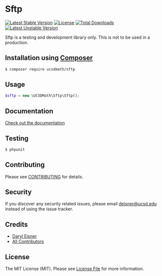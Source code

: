 # Sftp[![Latest Stable Version](https://poser.pugx.org/UCSDMath/Sftp/version)](https://packagist.org/packages/UCSDMath/Sftp)[![License](https://poser.pugx.org/UCSDMath/Sftp/license)](https://packagist.org/packages/UCSDMath/Sftp)[![Total Downloads](https://poser.pugx.org/UCSDMath/Sftp/downloads)](https://packagist.org/packages/UCSDMath/Sftp)[![Latest Unstable Version](https://poser.pugx.org/UCSDMath/Sftp/v/unstable.svg)](https://packagist.org/packages/UCSDMath/Sftp)Sftp is a testing and development library only. This is not to be used in a production.## Installation using [Composer](http://getcomposer.org/)```bash$ composer require ucsdmath/sftp```## Usage``` php$sftp = new \UCSDMath\Sftp\Sftp();```## Documentation[Check out the documentation](http://math.ucsd.edu/~deisner/documentation/Sftp/)## Testing``` bash$ phpunit```## ContributingPlease see [CONTRIBUTING](CONTRIBUTING.md) for details.## SecurityIf you discover any security related issues, please email deisner@ucsd.edu instead of using the issue tracker.## Credits- [Daryl Eisner](https://github.com/UCSDMath)- [All Contributors](../../contributors)## LicenseThe MIT License (MIT). Please see [License File](LICENSE) for more information.